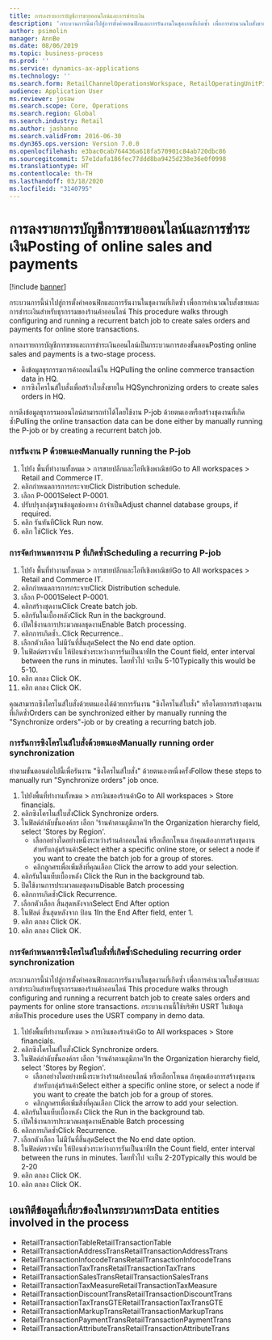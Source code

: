 ```yaml
---
title: การลงรายการบัญชีการขายออนไลน์และการชำระเงิน
description: 'กระบวนการนี้นำไปสู่การตั้งค่าคอนฟิกและการรันงานในชุดงานที่เกิดซ้ำ เพื่อการคำนวณใบสั่งขายและการชำระเงินสำหรับธุรกรรมของร้านค้าออนไลน์ '
author: psimolin
manager: AnnBe
ms.date: 08/06/2019
ms.topic: business-process
ms.prod: ''
ms.service: dynamics-ax-applications
ms.technology: ''
ms.search.form: RetailChannelOperationsWorkspace, RetailOperatingUnitPicker, SysRecurrence
audience: Application User
ms.reviewer: josaw
ms.search.scope: Core, Operations
ms.search.region: Global
ms.search.industry: Retail
ms.author: jashanno
ms.search.validFrom: 2016-06-30
ms.dyn365.ops.version: Version 7.0.0
ms.openlocfilehash: e3bac0cab764436a618fa570901c84ab720dbc86
ms.sourcegitcommit: 57e1dafa186fec77ddd8ba9425d238e36e0f0998
ms.translationtype: HT
ms.contentlocale: th-TH
ms.lasthandoff: 03/18/2020
ms.locfileid: "3140795"
---
```

# <a name="posting-of-online-sales-and-payments"></a><span data-ttu-id="634cb-103">การลงรายการบัญชีการขายออนไลน์และการชำระเงิน</span><span class="sxs-lookup"><span data-stu-id="634cb-103">Posting of online sales and payments</span></span>

[!include [banner](../includes/banner.md)]

<span data-ttu-id="634cb-104">กระบวนการนี้นำไปสู่การตั้งค่าคอนฟิกและการรันงานในชุดงานที่เกิดซ้ำ เพื่อการคำนวณใบสั่งขายและการชำระเงินสำหรับธุรกรรมของร้านค้าออนไลน์ </span><span class="sxs-lookup"><span data-stu-id="634cb-104">This procedure walks through configuring and running a recurrent batch job to create sales orders and payments for online store transactions.</span></span>

<span data-ttu-id="634cb-105">การลงรายการบัญชีการขายและการชำระเงินออนไลน์เป็นกระบวนการสองขั้นตอน</span><span class="sxs-lookup"><span data-stu-id="634cb-105">Posting online sales and payments is a two-stage process.</span></span>

- <span data-ttu-id="634cb-106">ดึงข้อมูลธุรกรรมการค้าออนไลน์ใน HQ</span><span class="sxs-lookup"><span data-stu-id="634cb-106">Pulling the online commerce transaction data in HQ.</span></span>
- <span data-ttu-id="634cb-107">การซิงโครไนส์ใบสั่งเพื่อสร้างใบสั่งขายใน HQ</span><span class="sxs-lookup"><span data-stu-id="634cb-107">Synchronizing orders to create sales orders in HQ.</span></span>

<span data-ttu-id="634cb-108">การดึงข้อมูลธุรกรรมออนไลน์สามารถทำได้โดยใช้งาน P-job ด้วยตนเองหรือสร้างชุดงานที่เกิดซ้ำ</span><span class="sxs-lookup"><span data-stu-id="634cb-108">Pulling the online transaction data can be done either by manually running the P-job or by creating a recurrent batch job.</span></span>

### <a name="manually-running-the-p-job"></a><span data-ttu-id="634cb-109">การรันงาน P ด้วยตนเอง</span><span class="sxs-lookup"><span data-stu-id="634cb-109">Manually running the P-job</span></span>

1. <span data-ttu-id="634cb-110">ไปยัง พื้นที่ทำงานทั้งหมด > การขายปลีกและไอทีเชิงพาณิชย์</span><span class="sxs-lookup"><span data-stu-id="634cb-110">Go to All workspaces > Retail and Commerce IT.</span></span>
2. <span data-ttu-id="634cb-111">คลิกกำหนดการการกระจาย</span><span class="sxs-lookup"><span data-stu-id="634cb-111">Click Distribution schedule.</span></span>
3. <span data-ttu-id="634cb-112">เลือก P-0001</span><span class="sxs-lookup"><span data-stu-id="634cb-112">Select P-0001.</span></span>
4. <span data-ttu-id="634cb-113">ปรับปรุงกลุ่มฐานข้อมูลช่องทาง ถ้าจำเป็น</span><span class="sxs-lookup"><span data-stu-id="634cb-113">Adjust channel database groups, if required.</span></span>
5. <span data-ttu-id="634cb-114">คลิก รันทันที</span><span class="sxs-lookup"><span data-stu-id="634cb-114">Click Run now.</span></span>
6. <span data-ttu-id="634cb-115">คลิก ใช่</span><span class="sxs-lookup"><span data-stu-id="634cb-115">Click Yes.</span></span>

### <a name="scheduling-a-recurring-p-job"></a><span data-ttu-id="634cb-116">การจัดกำหนดการงาน P ที่เกิดซ้ำ</span><span class="sxs-lookup"><span data-stu-id="634cb-116">Scheduling a recurring P-job</span></span>

1. <span data-ttu-id="634cb-117">ไปยัง พื้นที่ทำงานทั้งหมด > การขายปลีกและไอทีเชิงพาณิชย์</span><span class="sxs-lookup"><span data-stu-id="634cb-117">Go to All workspaces > Retail and Commerce IT.</span></span>
2. <span data-ttu-id="634cb-118">คลิกกำหนดการการกระจาย</span><span class="sxs-lookup"><span data-stu-id="634cb-118">Click Distribution schedule.</span></span>
3. <span data-ttu-id="634cb-119">เลือก P-0001</span><span class="sxs-lookup"><span data-stu-id="634cb-119">Select P-0001.</span></span>
4. <span data-ttu-id="634cb-120">คลิกสร้างชุดงาน</span><span class="sxs-lookup"><span data-stu-id="634cb-120">Click Create batch job.</span></span>
5. <span data-ttu-id="634cb-121">คลิกรันในเบื้องหลัง</span><span class="sxs-lookup"><span data-stu-id="634cb-121">Click Run in the background.</span></span>
5. <span data-ttu-id="634cb-122">เปิดใช้งานการประมวลผลชุดงาน</span><span class="sxs-lookup"><span data-stu-id="634cb-122">Enable Batch processing.</span></span>
6. <span data-ttu-id="634cb-123">คลิกการเกิดซ้ำ..</span><span class="sxs-lookup"><span data-stu-id="634cb-123">Click Recurrence..</span></span>
7. <span data-ttu-id="634cb-124">เลือกตัวเลือก ไม่มีวันที่สิ้นสุด</span><span class="sxs-lookup"><span data-stu-id="634cb-124">Select the No end date option.</span></span>
8. <span data-ttu-id="634cb-125">ในฟิลด์ตรวจนับ ให้ป้อนช่วงระหว่างการรันเป็นนาที</span><span class="sxs-lookup"><span data-stu-id="634cb-125">In the Count field, enter interval between the runs in minutes.</span></span> <span data-ttu-id="634cb-126">โดยทั่วไป จะเป็น 5-10</span><span class="sxs-lookup"><span data-stu-id="634cb-126">Typically this would be 5-10.</span></span>
9. <span data-ttu-id="634cb-127">คลิก ตกลง </span><span class="sxs-lookup"><span data-stu-id="634cb-127">Click OK.</span></span>
10. <span data-ttu-id="634cb-128">คลิก ตกลง </span><span class="sxs-lookup"><span data-stu-id="634cb-128">Click OK.</span></span>

<span data-ttu-id="634cb-129">คุณสามารถซิงโครไนส์ใบสั่งด้วยตนเองได้ด้วยการรันงาน "ซิงโครไนส์ใบสั่ง" หรือโดยการสร้างชุดงานที่เกิดซ้ำ</span><span class="sxs-lookup"><span data-stu-id="634cb-129">Orders can be synchronized either by manually running the "Synchronize orders"-job or by creating a recurring batch job.</span></span>

### <a name="manually-running-order-synchronization"></a><span data-ttu-id="634cb-130">การรันการซิงโครไนส์ใบสั่งด้วยตนเอง</span><span class="sxs-lookup"><span data-stu-id="634cb-130">Manually running order synchronization</span></span> 

<span data-ttu-id="634cb-131">ทำตามขั้นตอนต่อไปนี้เพื่อรันงาน "ซิงโครไนส์ใบสั่ง" ด้วยตนเองหนึ่งครั้ง</span><span class="sxs-lookup"><span data-stu-id="634cb-131">Follow these steps to manually run "Synchronize orders" job once.</span></span>

1. <span data-ttu-id="634cb-132">ไปยังพื้นที่ทำงานทั้งหมด > การเงินของร้านค้า</span><span class="sxs-lookup"><span data-stu-id="634cb-132">Go to All workspaces > Store financials.</span></span>
2. <span data-ttu-id="634cb-133">คลิกซิงโครไนส์ใบสั่ง</span><span class="sxs-lookup"><span data-stu-id="634cb-133">Click Synchronize orders.</span></span>
3. <span data-ttu-id="634cb-134">ในฟิลด์ลำดับชั้นองค์กร เลือก 'ร้านค้าตามภูมิภาค'</span><span class="sxs-lookup"><span data-stu-id="634cb-134">In the Organization hierarchy field, select 'Stores by Region'.</span></span>
    * <span data-ttu-id="634cb-135">เลือกอย่างใดอย่างหนึ่งระหว่างร้านค้าออนไลน์ หรือเลือกโหนด ถ้าคุณต้องการสร้างชุดงานสำหรับกลุ่มร้านค้า</span><span class="sxs-lookup"><span data-stu-id="634cb-135">Select either a specific online store, or select a node if you want to create the batch job for a group of stores.</span></span>  
    * <span data-ttu-id="634cb-136">คลิกลูกศรเพื่อเพิ่มสิ่งที่คุณเลือก </span><span class="sxs-lookup"><span data-stu-id="634cb-136">Click the arrow to add your selection.</span></span>  
4. <span data-ttu-id="634cb-137">คลิกรันในแท็บเบื้องหลัง </span><span class="sxs-lookup"><span data-stu-id="634cb-137">Click the Run in the background tab.</span></span>
5. <span data-ttu-id="634cb-138">ปิดใช้งานการประมวลผลชุดงาน</span><span class="sxs-lookup"><span data-stu-id="634cb-138">Disable Batch processing</span></span>
6. <span data-ttu-id="634cb-139">คลิกการเกิดซ้ำ</span><span class="sxs-lookup"><span data-stu-id="634cb-139">Click Recurrence.</span></span>
7. <span data-ttu-id="634cb-140">เลือกตัวเลือก สิ้นสุดหลังจาก</span><span class="sxs-lookup"><span data-stu-id="634cb-140">Select End After option</span></span>
8. <span data-ttu-id="634cb-141">ในฟิลด์ สิ้นสุดหลังจาก ป้อน 1</span><span class="sxs-lookup"><span data-stu-id="634cb-141">In the End After field, enter 1.</span></span>
9. <span data-ttu-id="634cb-142">คลิก ตกลง </span><span class="sxs-lookup"><span data-stu-id="634cb-142">Click OK.</span></span>
10. <span data-ttu-id="634cb-143">คลิก ตกลง </span><span class="sxs-lookup"><span data-stu-id="634cb-143">Click OK.</span></span>

### <a name="scheduling-recurring-order-synchronization"></a><span data-ttu-id="634cb-144">การจัดกำหนดการซิงโครไนส์ใบสั่งที่เกิดซ้ำ</span><span class="sxs-lookup"><span data-stu-id="634cb-144">Scheduling recurring order synchronization</span></span>

<span data-ttu-id="634cb-145">กระบวนการนี้นำไปสู่การตั้งค่าคอนฟิกและการรันงานในชุดงานที่เกิดซ้ำ เพื่อการคำนวณใบสั่งขายและการชำระเงินสำหรับธุรกรรมของร้านค้าออนไลน์ </span><span class="sxs-lookup"><span data-stu-id="634cb-145">This procedure walks through configuring and running a recurrent batch job to create sales orders and payments for online store transactions.</span></span> <span data-ttu-id="634cb-146">กระบวนงานนี้ใช้บริษัท USRT ในข้อมูลสาธิต</span><span class="sxs-lookup"><span data-stu-id="634cb-146">This procedure uses the USRT company in demo data.</span></span>

1. <span data-ttu-id="634cb-147">ไปยังพื้นที่ทำงานทั้งหมด > การเงินของร้านค้า</span><span class="sxs-lookup"><span data-stu-id="634cb-147">Go to All workspaces > Store financials.</span></span>
2. <span data-ttu-id="634cb-148">คลิกซิงโครไนส์ใบสั่ง</span><span class="sxs-lookup"><span data-stu-id="634cb-148">Click Synchronize orders.</span></span>
3. <span data-ttu-id="634cb-149">ในฟิลด์ลำดับชั้นองค์กร เลือก 'ร้านค้าตามภูมิภาค'</span><span class="sxs-lookup"><span data-stu-id="634cb-149">In the Organization hierarchy field, select 'Stores by Region'.</span></span>
    * <span data-ttu-id="634cb-150">เลือกอย่างใดอย่างหนึ่งระหว่างร้านค้าออนไลน์ หรือเลือกโหนด ถ้าคุณต้องการสร้างชุดงานสำหรับกลุ่มร้านค้า</span><span class="sxs-lookup"><span data-stu-id="634cb-150">Select either a specific online store, or select a node if you want to create the batch job for a group of stores.</span></span>  
    * <span data-ttu-id="634cb-151">คลิกลูกศรเพื่อเพิ่มสิ่งที่คุณเลือก </span><span class="sxs-lookup"><span data-stu-id="634cb-151">Click the arrow to add your selection.</span></span>  
4. <span data-ttu-id="634cb-152">คลิกรันในแท็บเบื้องหลัง </span><span class="sxs-lookup"><span data-stu-id="634cb-152">Click the Run in the background tab.</span></span>
5. <span data-ttu-id="634cb-153">เปิดใช้งานการประมวลผลชุดงาน</span><span class="sxs-lookup"><span data-stu-id="634cb-153">Enable Batch processing</span></span>
6. <span data-ttu-id="634cb-154">คลิกการเกิดซ้ำ</span><span class="sxs-lookup"><span data-stu-id="634cb-154">Click Recurrence.</span></span>
7. <span data-ttu-id="634cb-155">เลือกตัวเลือก ไม่มีวันที่สิ้นสุด</span><span class="sxs-lookup"><span data-stu-id="634cb-155">Select the No end date option.</span></span>
8. <span data-ttu-id="634cb-156">ในฟิลด์ตรวจนับ ให้ป้อนช่วงระหว่างการรันเป็นนาที</span><span class="sxs-lookup"><span data-stu-id="634cb-156">In the Count field, enter interval between the runs in minutes.</span></span> <span data-ttu-id="634cb-157">โดยทั่วไป จะเป็น 2-20</span><span class="sxs-lookup"><span data-stu-id="634cb-157">Typically this would be 2-20</span></span>
9. <span data-ttu-id="634cb-158">คลิก ตกลง </span><span class="sxs-lookup"><span data-stu-id="634cb-158">Click OK.</span></span>
10. <span data-ttu-id="634cb-159">คลิก ตกลง </span><span class="sxs-lookup"><span data-stu-id="634cb-159">Click OK.</span></span>

## <a name="data-entities-involved-in-the-process"></a><span data-ttu-id="634cb-160">เอนทิตีข้อมูลที่เกี่ยวข้องในกระบวนการ</span><span class="sxs-lookup"><span data-stu-id="634cb-160">Data entities involved in the process</span></span>

- <span data-ttu-id="634cb-161">RetailTransactionTable</span><span class="sxs-lookup"><span data-stu-id="634cb-161">RetailTransactionTable</span></span>
- <span data-ttu-id="634cb-162">RetailTransactionAddressTrans</span><span class="sxs-lookup"><span data-stu-id="634cb-162">RetailTransactionAddressTrans</span></span>
- <span data-ttu-id="634cb-163">RetailTransactionInfocodeTrans</span><span class="sxs-lookup"><span data-stu-id="634cb-163">RetailTransactionInfocodeTrans</span></span>
- <span data-ttu-id="634cb-164">RetailTransactionTaxTrans</span><span class="sxs-lookup"><span data-stu-id="634cb-164">RetailTransactionTaxTrans</span></span>
- <span data-ttu-id="634cb-165">RetailTransactionSalesTrans</span><span class="sxs-lookup"><span data-stu-id="634cb-165">RetailTransactionSalesTrans</span></span>
- <span data-ttu-id="634cb-166">RetailTransactionTaxMeasure</span><span class="sxs-lookup"><span data-stu-id="634cb-166">RetailTransactionTaxMeasure</span></span>
- <span data-ttu-id="634cb-167">RetailTransactionDiscountTrans</span><span class="sxs-lookup"><span data-stu-id="634cb-167">RetailTransactionDiscountTrans</span></span>
- <span data-ttu-id="634cb-168">RetailTransactionTaxTransGTE</span><span class="sxs-lookup"><span data-stu-id="634cb-168">RetailTransactionTaxTransGTE</span></span>
- <span data-ttu-id="634cb-169">RetailTransactionMarkupTrans</span><span class="sxs-lookup"><span data-stu-id="634cb-169">RetailTransactionMarkupTrans</span></span>
- <span data-ttu-id="634cb-170">RetailTransactionPaymentTrans</span><span class="sxs-lookup"><span data-stu-id="634cb-170">RetailTransactionPaymentTrans</span></span>
- <span data-ttu-id="634cb-171">RetailTransactionAttributeTrans</span><span class="sxs-lookup"><span data-stu-id="634cb-171">RetailTransactionAttributeTrans</span></span>
